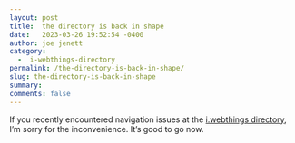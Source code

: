 ```yaml
---
layout: post
title:  the directory is back in shape
date:   2023-03-26 19:52:54 -0400
author: joe jenett
category:
  -  i-webthings-directory
permalink: /the-directory-is-back-in-shape/
slug: the-directory-is-back-in-shape
summary: 
comments: false
---
```

If you recently encountered navigation issues at the <a href="https://directory.joejenett.com/">i.webthings directory</a>, I’m sorry for the inconvenience. It’s good to go now. 

<a style="display:none;" href="https://brid.gy/publish/mastodon"><small>(cross-posted to mastodon)</small></a>